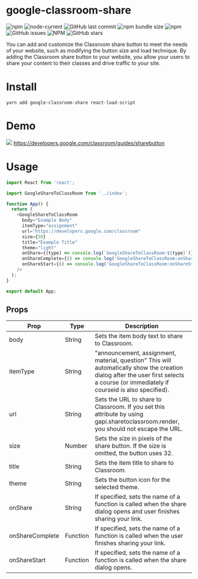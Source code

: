 # google-classroom-share

<a><img alt="npm" src="https://img.shields.io/npm/v/google-classroom-share?&style=flat-square"></a>
<a><img alt="node-current" src="https://img.shields.io/node/v/google-classroom-share?style=flat-square"></a>
<a><img alt="GitHub last commit" src="https://img.shields.io/github/last-commit/robertov8/google-classroom-share?style=flat-square"></a>
<a><img alt="npm bundle size" src="https://img.shields.io/bundlephobia/min/google-classroom?style=flat-square"></a>
<a><img alt="npm" src="https://img.shields.io/npm/dm/google-classroom"></a>
<a><img alt="GitHub issues" src="https://img.shields.io/github/issues/robertov8/google-classroom"></a>
<a><img alt="NPM" src="https://img.shields.io/npm/l/google-classroom"></a>
<a><img alt="GitHub stars" src="https://img.shields.io/github/stars/robertov8/google-classroom?style=flat-square"></a>

You can add and customize the Classroom share button to meet the needs of your 
website, such as modifying the button size and load technique. By adding the Classroom
share button to your website, you allow your users to share your content to their 
classes and drive traffic to your site.

# Install 
```
yarn add google-classroom-share react-load-script
```

# Demo
![](./assets/sharebutton.gif)
https://developers.google.com/classroom/guides/sharebutton


# Usage
```javascript
import React from 'react';

import GoogleShareToClassRoom from '../index';

function App() {
  return (
    <GoogleShareToClassRoom
      body="Example Body"
      itemType="assignment"
      url="https://developers.google.com/classroom"
      size={50}
      title="Example Title"
      theme="light"
      onShare={(type) => console.log(`GoogleShareToClassRoom:${type}`)}
      onShareComplete={() => console.log('GoogleShareToClassRoom:onShareComplete')}
      onShareStart={() => console.log('GoogleShareToClassRoom:onShareStart')}
    />
  );
}

export default App;
```

## Props
| Prop            |  Type    | Description
| --------------- | -------- | -----------
| body            | String   | Sets the item body text to share to Classroom.
| itemType        | String   | "announcement, assignment, material, question" This will automatically show the creation dialog after the user first selects a course (or immediately if courseid is also specified).
| url             | String   | Sets the URL to share to Classroom. If you set this attribute by using gapi.sharetoclassroom.render, you should not escape the URL.
| size            | Number   | Sets the size in pixels of the share button. If the size is omitted, the button uses 32.
| title           | String   | Sets the item title to share to Classroom.
| theme           | String   | Sets the button icon for the selected theme.
| onShare         | String   | If specified, sets the name of a function is called when the share dialog opens and user finishes sharing your link.
| onShareComplete | Function | If specified, sets the name of a function is called when the user finishes sharing your link.
| onShareStart    | Function | If specified, sets the name of a function is called when the share dialog opens. 
